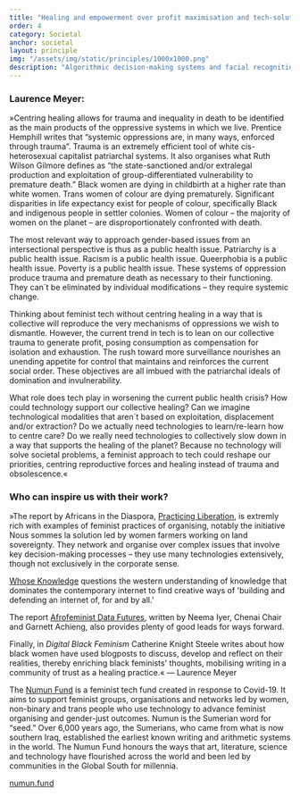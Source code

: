 ```yaml
---
title: "Healing and empowerment over profit maximisation and tech-solutionism."
order: 4
category: Societal
anchor: societal
layout: principle
img: "/assets/img/static/principles/1000x1000.png"
description: "Algorithmic decision-making systems and facial recognition tools used by governments and industries currently obscure and reinforce existing injustices. Instead of creating safer spaces for discourse and exchange, social media networks capitalise on trauma and hate speech. More broadly, digital technologies surveil, control and radicalise their users. To ensure collective and individual well-being and flourishing, technologies must center around the needs of communities rather than prioritising profit maximisation above all."
---
```


### Laurence Meyer:

»Centring healing allows for trauma and inequality in death to be identified as the main products of the oppressive systems in which we live. Prentice Hemphill writes that “systemic oppressions are, in many ways, enforced through trauma”. Trauma is an extremely efficient tool of white cis-heterosexual capitalist patriarchal systems. It also organises what Ruth Wilson Gilmore defines as “the state-sanctioned and/or extralegal production and exploitation of group-differentiated vulnerability to premature death.” Black women are dying in childbirth at a higher rate than white women. Trans women of colour are dying prematurely. Significant disparities in life expectancy exist for people of colour, specifically Black and indigenous people in settler colonies. Women of colour – the majority of women on the planet – are disproportionately confronted with death. 

The most relevant way to approach gender-based issues from an intersectional perspective is thus as a public health issue. Patriarchy is a public health issue. Racism is a public health issue. Queerphobia is a public health issue. Poverty is a public health issue. These systems of oppression produce trauma and premature death as necessary to their functioning. They can´t be eliminated by individual modifications – they require systemic change. 

Thinking about feminist tech without centring healing in a way that is collective will reproduce the very mechanisms of oppressions we wish to dismantle. However, the current trend in tech is to lean on our collective trauma to generate profit, posing consumption as compensation for isolation and exhaustion. The rush toward more surveillance nourishes an unending appetite for control that maintains and reinforces the current social order. These objectives are all imbued with the patriarchal ideals of domination and invulnerability. 

What role does tech play in worsening the current public health crisis? How could technology support our collective healing? Can we imagine technological modalities that aren´t based on exploitation, displacement and/or extraction? Do we actually need technologies to learn/re-learn how to centre care? Do we really need technologies to collectively slow down in a way that supports the healing of the planet? Because no technology will solve societal problems, a feminist approach to tech could reshape our priorities, centring reproductive forces and healing instead of trauma and obsolescence.«

<div class="principle-info-box" markdown="1">

### Who can inspire us with their work?

»The report by Africans in the Diaspora, [Practicing Liberation](https://www.africansinthediaspora.org/practicing-liberation), is extremly rich with examples of feminist practices of organising, notably the initiative Nous sommes la solution led by women farmers working on land sovereignty. They network and organise over complex issues that involve key decision-making processes – they use many technologies extensively, though not exclusively in the corporate sense. 

[Whose Knowledge](https://whoseknowledge.org/about-us/) questions the western understanding of knowledge that dominates the contemporary internet to find creative ways of 'building and defending an internet of, for and by all.' 

The report [Afrofeminist Data Futures](https://pollicy.org/wp-content/uploads/2021/09/Afrofeminist-Data-Futures-Report-ENGLISH.pdf), written by Neema Iyer, Chenai Chair and Garnett Achieng, also provides plenty of good leads for ways forward. 

Finally, in *Digital Black Feminism* Catherine Knight Steele writes about how black women have used blogposts to discuss, develop and reflect on their realities, thereby enriching black feminists' thoughts, mobilising writing in a community of trust as a healing practice.« — Laurence Meyer


The [Numun Fund](https://numun.fund/) is a feminist tech fund created in response to Covid-19. It aims to support feminist groups, organisations and networks led by women, non-binary and trans people who use technology to advance feminist organising and gender-just outcomes.
Numun is the Sumerian word for “seed.” Over 6,000 years ago, the Sumerians, who came from what is now southern Iraq, established the earliest known writing and arithmetic systems in the world. The Numun Fund honours the ways that art, literature, science and technology have flourished across the world and been led by communities in the Global South for millennia.

[numun.fund](https://numun.fund/)

</div>







